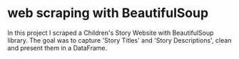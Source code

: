 # web scraping with BeautifulSoup

In this project I scraped a Children's Story Website with BeautifulSoup library. 
The goal was to capture 'Story Titles' and 'Story Descriptions', clean and present them in a DataFrame.
